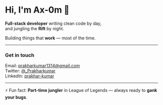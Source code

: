 # Hi, I'm Ax-0m 👋

**Full-stack developer** writing clean code by day,  
and jungling the **Rift** by night.  

Building things that **work** — most of the time.  

---

### Get in touch

Email: prakharkumar1314@gmail.com  
Twitter: [@_Prakharkumar](https://twitter.com/_Prakharkumar)  
LinkedIn: [prakhar-kumar](https://linkedin.com/in/prakhar-kumar-059aa4265)

---

⚡ Fun fact: **Part-time jungler** in League of Legends — always ready to **gank your bugs**.
